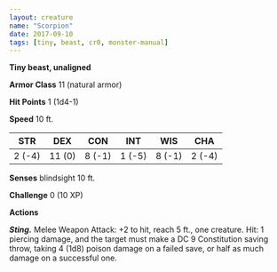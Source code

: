 ```yaml
---
layout: creature
name: "Scorpion"
date: 2017-09-10
tags: [tiny, beast, cr0, monster-manual]
---
```


**Tiny beast, unaligned**

**Armor Class** 11 (natural armor)

**Hit Points** 1 (1d4-1)

**Speed** 10 ft.

|   STR   |   DEX   |   CON   |   INT   |   WIS   |   CHA   |
|:-----:|:-----:|:-----:|:-----:|:-----:|:-----:|
| 2 (-4) | 11 (0) | 8 (-1) | 1 (-5) | 8 (-1) | 2 (-4) |

**Senses** blindsight 10 ft.

**Challenge** 0 (10 XP)

**Actions**

***Sting.*** Melee Weapon Attack: +2 to hit, reach 5 ft., one creature. Hit: 1 piercing damage, and the target must make a DC 9 Constitution saving throw, taking 4 (1d8) poison damage on a failed save, or half as much damage on a successful one.

